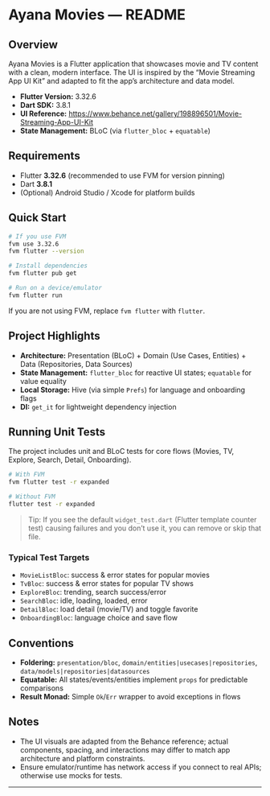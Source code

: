 # Ayana Movies — README

## Overview

Ayana Movies is a Flutter application that showcases movie and TV content with a clean, modern interface. The UI is inspired by the “Movie Streaming App UI Kit” and adapted to fit the app’s architecture and data model.

- **Flutter Version:** 3.32.6
- **Dart SDK:** 3.8.1
- **UI Reference:** https://www.behance.net/gallery/198896501/Movie-Streaming-App-UI-Kit
- **State Management:** BLoC (via `flutter_bloc` + `equatable`)

## Requirements

- Flutter **3.32.6** (recommended to use FVM for version pinning)
- Dart **3.8.1**
- (Optional) Android Studio / Xcode for platform builds

## Quick Start

```bash
# If you use FVM
fvm use 3.32.6
fvm flutter --version

# Install dependencies
fvm flutter pub get

# Run on a device/emulator
fvm flutter run
```

If you are not using FVM, replace `fvm flutter` with `flutter`.

## Project Highlights

- **Architecture:** Presentation (BLoC) + Domain (Use Cases, Entities) + Data (Repositories, Data Sources)
- **State Management:** `flutter_bloc` for reactive UI states; `equatable` for value equality
- **Local Storage:** Hive (via simple `Prefs`) for language and onboarding flags
- **DI:** `get_it` for lightweight dependency injection

## Running Unit Tests

The project includes unit and BLoC tests for core flows (Movies, TV, Explore, Search, Detail, Onboarding).

```bash
# With FVM
fvm flutter test -r expanded

# Without FVM
flutter test -r expanded
```

> Tip: If you see the default `widget_test.dart` (Flutter template counter test) causing failures and you don’t use it, you can remove or skip that file.

### Typical Test Targets

- `MovieListBloc`: success & error states for popular movies
- `TvBloc`: success & error states for popular TV shows
- `ExploreBloc`: trending, search success/error
- `SearchBloc`: idle, loading, loaded, error
- `DetailBloc`: load detail (movie/TV) and toggle favorite
- `OnboardingBloc`: language choice and save flow

## Conventions

- **Foldering:** `presentation/bloc`, `domain/entities|usecases|repositories`, `data/models|repositories|datasources`
- **Equatable:** All states/events/entities implement `props` for predictable comparisons
- **Result Monad:** Simple `Ok`/`Err` wrapper to avoid exceptions in flows

## Notes

- The UI visuals are adapted from the Behance reference; actual components, spacing, and interactions may differ to match app architecture and platform constraints.
- Ensure emulator/runtime has network access if you connect to real APIs; otherwise use mocks for tests.

---
